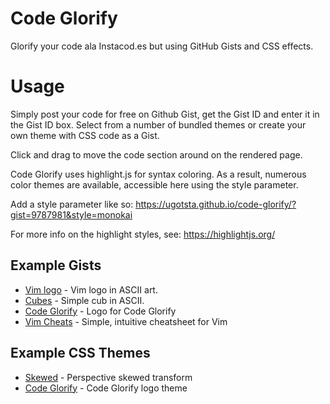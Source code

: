 # Code Glorify

Glorify your code ala Instacod.es but using GitHub Gists and CSS effects.

# Usage

Simply post your code for free on Github Gist, get the Gist ID and enter it in the Gist ID box. Select from a number of bundled themes or create your own theme with CSS code as a Gist.

Click and drag to move the code section around on the rendered page.

Code Glorify uses highlight.js for syntax coloring. As a result, numerous color themes are available, accessible here using the style parameter.

Add a style parameter like so:
https://ugotsta.github.io/code-glorify/?gist=9787981&style=monokai

For more info on the highlight styles, see: https://highlightjs.org/

## Example Gists
- [Vim logo](?gist=5611986) - Vim logo in ASCII art.
- [Cubes](?gist=9787981) - Simple cub in ASCII.
- [Code Glorify](?gist=26c789ec14f70f57a35c0f4efff615d9) - Logo for Code Glorify
- [Vim Cheats](?gist=c002acb756d5cf09b1ad98494a81baa3) - Simple, intuitive cheatsheet for Vim

## Example CSS Themes
- [Skewed](?css=1fca8332dd34ccfc0eba084deb023962) - Perspective skewed transform
- [Code Glorify](?css=3df562d921295d88564e24b828c0b8b6) - Code Glorify logo theme
